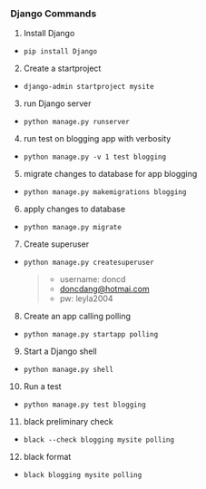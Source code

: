 ### Django Commands
1. Install Django 
- `pip install Django`
2. Create a startproject
- `django-admin startproject mysite`
3. run Django server
- `python manage.py runserver`
4. run test on blogging app with verbosity
- `python manage.py -v 1 test blogging`
5. migrate changes to database for app blogging
- `python manage.py makemigrations blogging`
6. apply changes to database
- `python manage.py migrate`
7. Create superuser
- `python manage.py createsuperuser`
   > - username: doncd
   > - doncdang@hotmai.com
   > - pw: leyla2004
8. Create an app calling polling
- `python manage.py startapp polling`
9. Start a Django shell
- `python manage.py shell`
10. Run a test
- `python manage.py test blogging`
11. black preliminary check
- `black --check blogging mysite polling`
12. black format 
- `black blogging mysite polling`